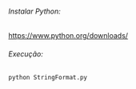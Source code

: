 ###### Instalar Python:
https://www.python.org/downloads/

###### Execução:
` python StringFormat.py `
